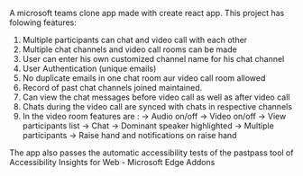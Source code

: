 A microsoft teams clone app made with create react app. This project has folowing features:

1) Multiple participants can chat and video call with each other
2) Multiple chat channels and video call rooms can be made
3) User can enter his own customized channel name for his chat channel
4) User Authentication (unique emails)
5) No duplicate emails in one chat room aur video call room allowed
6) Record of past chat channels joined maintained.
7) Can view the chat messages before video call as well as after video call
8) Chats during the video call are synced with chats in respective channels
9) In the video room features are :
    -> Audio on/off
    -> Video on/off
    -> View participants list
    -> Chat
    -> Dominant speaker highlighted
    -> Multiple participants
    -> Raise hand and notifications on raise hand

The app also passes the automatic accessibility tests of the pastpass tool of Accessibility Insights for Web - Microsoft Edge Addons 

